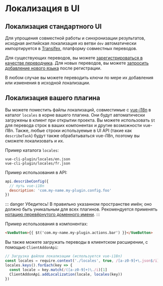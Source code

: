 # Локализация в UI

## Локализация стандартного UI

Для упрощения совместной работы и синхронизации результатов, исходная английская локализация из ветви `dev` автоматически импортируется в [Transifex](https://www.transifex.com/vuejs/vue-cli/dashboard/), платформу совместных переводов.

Для существующих переводов, вы можете [зарегистрироваться в качестве переводчика](https://www.transifex.com/vuejs/vue-cli/dashboard/).
Для новых переводов, вы можете [запросить добавление нового языка](https://www.transifex.com/vuejs/vue-cli/dashboard/) после регистрации.

В любом случае вы можете переводить ключи по мере их добавления или изменения в исходной локализации.

## Локализация вашего плагина

Вы можете поместить файлы локализаций, совместимые с [vue-i18n](https://github.com/kazupon/vue-i18n) в каталог `locales` в корне вашего плагина. Они будут автоматически загружены в клиент при открытии проекта. Вы можете использовать `$t` для перевода строк в ваших компонентах и другие возможности vue-i18n. Также, любые строки используемые в UI API (такие как `describeTask`) будут также обрабатываться vue-i18n, поэтому вы сможете локализовать и их.

Пример каталога `locales`:

```
vue-cli-plugin/locales/en.json
vue-cli-plugin/locales/fr.json
```

Пример использования в API:

```js
api.describeConfig({
  // путь vue-i18n
  description: 'com.my-name.my-plugin.config.foo'
})
```

::: danger Убедитесь!
В правильно указанном пространстве имён; оно должно быть уникальным для всех плагинов. Рекомендуется применять [нотацию перевёрнутого доменного имени](https://en.wikipedia.org/wiki/Reverse_domain_name_notation).
:::

Пример использования в компонентах:

```html
<VueButton>{{ $t('com.my-name.my-plugin.actions.bar') }}</VueButton>
```

Вы также можете загружать переводы в клиентском расширении, с помощью `ClientAddonApi`:

```js
// Загрузка файлов локализации (используется vue-i18n)
const locales = require.context('./locales', true, /[a-z0-9]+\.json$/i)
locales.keys().forEach(key => {
  const locale = key.match(/([a-z0-9]+)\./i)[1]
  ClientAddonApi.addLocalization(locale, locales(key))
})
```

